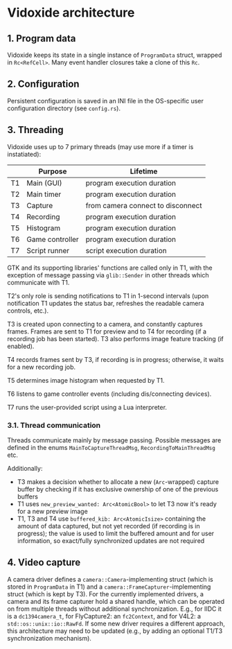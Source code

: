 # Vidoxide architecture


## 1. Program data

Vidoxide keeps its state in a single instance of `ProgramData` struct, wrapped in `Rc<RefCell>`. Many event handler closures take a clone of this `Rc`.


## 2. Configuration

Persistent configuration is saved in an INI file in the OS-specific user configuration directory (see `config.rs`).


## 3. Threading

Vidoxide uses up to 7 primary threads (may use more if a timer is instatiated):

|  | Purpose         | Lifetime                          |
|--|-----------------|-----------------------------------|
|T1| Main (GUI)      | program execution duration        |
|T2| Main timer      | program execution duration        |
|T3| Capture         | from camera connect to disconnect |
|T4| Recording       | program execution duration        |
|T5| Histogram       | program execution duration        |
|T6| Game controller | program execution duration        |
|T7| Script runner   | script execution duration         |


GTK and its supporting libraries' functions are called only in T1, with the exception of message passing via `glib::Sender` in other threads which communicate with T1.

T2's only role is sending notifications to T1 in 1-second intervals (upon notification T1 updates the status bar, refreshes the readable camera controls, etc.).

T3 is created upon connecting to a camera, and constantly captures frames. Frames are sent to T1 for preview and to T4 for recording (if a recording job has been started). T3 also performs image feature tracking (if enabled).

T4 records frames sent by T3, if recording is in progress; otherwise, it waits for a new recording job.

T5 determines image histogram when requested by T1.

T6 listens to game controller events (including dis/connecting devices).

T7 runs the user-provided script using a Lua interpreter.


### 3.1. Thread communication

Threads communicate mainly by message passing. Possible messages are defined in the enums `MainToCaptureThreadMsg`, `RecordingToMainThreadMsg` etc.

Additionally:
  - T3 makes a decision whether to allocate a new (`Arc`-wrapped) capture buffer by checking if it has exclusive ownership of one of the previous buffers
  - T1 uses `new_preview_wanted: Arc<AtomicBool>` to let T3 now it's ready for a new preview image
  - T1, T3 and T4 use `buffered_kib: Arc<AtomicIsize>` containing the amount of data captured, but not yet recorded (if recording is in progress); the value is used to limit the buffered amount and for user information, so exact/fully synchronized updates are not required


## 4. Video capture

A camera driver defines a `camera::Camera`-implementing struct (which is stored in `ProgramData` in T1) and a `camera::FrameCapturer`-implementing struct (which is kept by T3). For the currently implemented drivers, a camera and its frame capturer hold a shared handle, which can be operated on from multiple threads without additional synchronization. E.g., for IIDC it is a `dc1394camera_t`, for FlyCapture2: an `fc2Context`, and for V4L2: a `std::os::unix::io::RawFd`. If some new driver requires a different approach, this architecture may need to be updated (e.g., by adding an optional T1/T3 synchronization mechanism).
